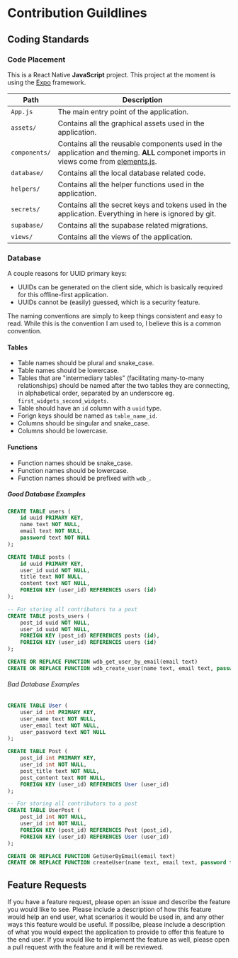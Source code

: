 # Contribution Guildlines

## Coding Standards

### Code Placement

This is a React Native **JavaScript** project. This project at the moment is using the [Expo](https://expo.io/) framework.

| Path | Description |
| --- | --- |
| `App.js` | The main entry point of the application. |
| `assets/` | Contains all the graphical assets used in the application. |
| `components/` | Contains all the reusable components used in the application and theming. **ALL** componet imports in views come from [elements.js](components\elements.js). |
| `database/` | Contains all the local database related code. |
| `helpers/` | Contains all the helper functions used in the application. |
| `secrets/` | Contains all the secret keys and tokens used in the application. Everything in here is ignored by git. |
| `supabase/` | Contains all the supabase related migrations. |
| `views/` | Contains all the views of the application. |

### Database

A couple reasons for UUID primary keys:

- UUIDs can be generated on the client side, which is basically required for this offline-first application.
- UUIDs cannot be (easily) guessed, which is a security feature.

The naming conventions are simply to keep things consistent and easy to read. While this is the convention I am used to, I believe this is a common convention.

#### Tables

- Table names should be plural and snake_case.
- Table names should be lowercase.
- Tables that are "intermediary tables" (facilitating many-to-many relationships) should be named after the two tables they are connecting, in alphabetical order, separated by an underscore eg. `first_widgets_second_widgets`.
- Table should have an `id` column with a `uuid` type.
- Forign keys should be named as `table_name_id`.
- Columns should be singular and snake_case.
- Columns should be lowercase.

#### Functions

- Function names should be snake_case.
- Function names should be lowercase.
- Function names should be prefixed with `wdb_`.

##### Good Database Examples

```sql
CREATE TABLE users (
    id uuid PRIMARY KEY,
    name text NOT NULL,
    email text NOT NULL,
    password text NOT NULL
);

CREATE TABLE posts (
    id uuid PRIMARY KEY,
    user_id uuid NOT NULL,
    title text NOT NULL,
    content text NOT NULL,
    FOREIGN KEY (user_id) REFERENCES users (id)
);

-- For storing all contributors to a post
CREATE TABLE posts_users (
    post_id uuid NOT NULL,
    user_id uuid NOT NULL,
    FOREIGN KEY (post_id) REFERENCES posts (id),
    FOREIGN KEY (user_id) REFERENCES users (id)
);

CREATE OR REPLACE FUNCTION wdb_get_user_by_email(email text)
CREATE OR REPLACE FUNCTION wdb_create_user(name text, email text, password text)
```

###### Bad Database Examples

```sql
CREATE TABLE User (
    user_id int PRIMARY KEY,
    user_name text NOT NULL,
    user_email text NOT NULL,
    user_password text NOT NULL
);

CREATE TABLE Post (
    post_id int PRIMARY KEY,
    user_id int NOT NULL,
    post_title text NOT NULL,
    post_content text NOT NULL,
    FOREIGN KEY (user_id) REFERENCES User (user_id)
);

-- For storing all contributors to a post
CREATE TABLE UserPost (
    post_id int NOT NULL,
    user_id int NOT NULL,
    FOREIGN KEY (post_id) REFERENCES Post (post_id),
    FOREIGN KEY (user_id) REFERENCES User (user_id)
);

CREATE OR REPLACE FUNCTION GetUserByEmail(email text)
CREATE OR REPLACE FUNCTION createUser(name text, email text, password text)
```

## Feature Requests

If you have a feature request, please open an issue and describe the feature you would like to see. Please include a description of how this feature would help an end user, what scenarios it would be used in, and any other ways this feature would be useful. If possilbe, please include a description of what you would expect the application to provide to offer this feature to the end user. If you would like to implement the feature as well, please open a pull request with the feature and it will be reviewed.
